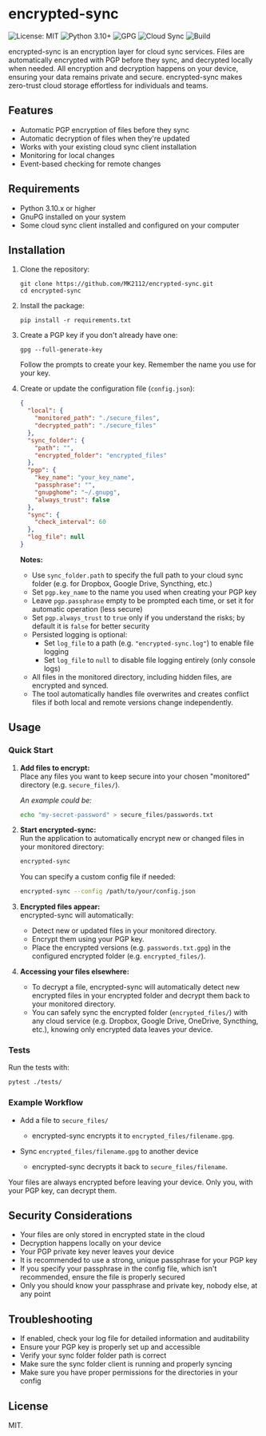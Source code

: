 # encrypted-sync

![License: MIT](https://img.shields.io/badge/License-MIT-red.svg)
![Python 3.10+](https://img.shields.io/badge/python-3.10+-blue.svg)
![GPG](https://img.shields.io/badge/GPG-Encryption-brightgreen.svg)
![Cloud Sync](https://img.shields.io/badge/Cloud%20Sync-Supported-blueviolet.svg)
![Build](https://github.com/MK2112/encrypted-sync/actions/workflows/test.yml/badge.svg)

encrypted-sync is an encryption layer for cloud sync services. Files are automatically encrypted with PGP before they sync, and decrypted locally when needed. All encryption and decryption happens on your device, ensuring your data remains private and secure. encrypted-sync makes zero-trust cloud storage effortless for individuals and teams.

## Features

- Automatic PGP encryption of files before they sync
- Automatic decryption of files when they're updated
- Works with your existing cloud sync client installation
- Monitoring for local changes
- Event-based checking for remote changes

## Requirements

- Python 3.10.x or higher
- GnuPG installed on your system
- Some cloud sync client installed and configured on your computer

## Installation

1. Clone the repository:
   ```
   git clone https://github.com/MK2112/encrypted-sync.git
   cd encrypted-sync
   ```

2. Install the package:
   ```
   pip install -r requirements.txt
   ```

3. Create a PGP key if you don't already have one:
   ```
   gpg --full-generate-key
   ```
   Follow the prompts to create your key. Remember the name you use for your key.

4. Create or update the configuration file (`config.json`):
   ```json
   {
     "local": {
       "monitored_path": "./secure_files",
       "decrypted_path": "./secure_files"
     },
     "sync_folder": {
       "path": "",
       "encrypted_folder": "encrypted_files"
     },
     "pgp": {
       "key_name": "your_key_name",
       "passphrase": "",
       "gnupghome": "~/.gnupg",
       "always_trust": false
     },
     "sync": {
       "check_interval": 60
     },
     "log_file": null
   }
   ```
   
   **Notes:**
   - Use `sync_folder.path` to specify the full path to your cloud sync folder (e.g. for Dropbox, Google Drive, Syncthing, etc.)
   - Set `pgp.key_name` to the name you used when creating your PGP key
   - Leave `pgp.passphrase` empty to be prompted each time, or set it for automatic operation (less secure)
   - Set `pgp.always_trust` to `true` only if you understand the risks; by default it is `false` for better security
   - Persisted logging is optional:
     - Set `log_file` to a path (e.g. `"encrypted-sync.log"`) to enable file logging
     - Set `log_file` to `null` to disable file logging entirely (only console logs)
   - All files in the monitored directory, including hidden files, are encrypted and synced.
   - The tool automatically handles file overwrites and creates conflict files if both local and remote versions change independently.

## Usage

### Quick Start

1. **Add files to encrypt:**  
   Place any files you want to keep secure into your chosen "monitored" directory (e.g. `secure_files/`).  
   
   *An example could be:*  
   ```bash
   echo "my-secret-password" > secure_files/passwords.txt
   ```

2. **Start encrypted-sync:**  
   Run the application to automatically encrypt new or changed files in your monitored directory:

   ```bash
   encrypted-sync
   ```
   You can specify a custom config file if needed:
   ```bash
   encrypted-sync --config /path/to/your/config.json
   ```

3. **Encrypted files appear:**  
   encrypted-sync will automatically:
   - Detect new or updated files in your monitored directory.
   - Encrypt them using your PGP key.
   - Place the encrypted versions (e.g. `passwords.txt.gpg`) in the configured encrypted folder (e.g. `encrypted_files/`).

4. **Accessing your files elsewhere:**  
   - To decrypt a file, encrypted-sync will automatically detect new encrypted files in your encrypted folder and decrypt them back to your monitored directory.
   - You can safely sync the encrypted folder (`encrypted_files/`) with any cloud service (e.g. Dropbox, Google Drive, OneDrive, Syncthing, etc.), knowing only encrypted data leaves your device.

### Tests

Run the tests with:
```bash
pytest ./tests/
```

### Example Workflow

- Add a file to `secure_files/`  
  - encrypted-sync encrypts it to `encrypted_files/filename.gpg`.

- Sync `encrypted_files/filename.gpg` to another device  
  - encrypted-sync decrypts it back to `secure_files/filename`.

Your files are always encrypted before leaving your device. Only you, with your PGP key, can decrypt them.

## Security Considerations

- Your files are only stored in encrypted state in the cloud
- Decryption happens locally on your device
- Your PGP private key never leaves your device
- It is recommended to use a strong, unique passphrase for your PGP key
- If you specify your passphrase in the config file, which isn't recommended, ensure the file is properly secured
- Only you should know your passphrase and private key, nobody else, at any point

## Troubleshooting

- If enabled, check your log file for detailed information and auditability
- Ensure your PGP key is properly set up and accessible
- Verify your sync folder folder path is correct
- Make sure the sync folder client is running and properly syncing
- Make sure you have proper permissions for the directories in your config

## License

MIT.
